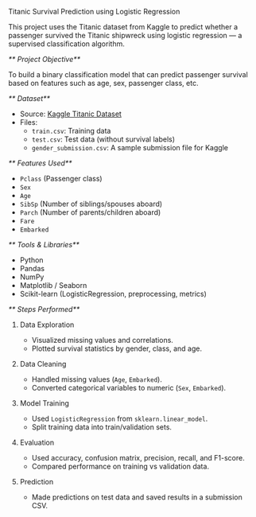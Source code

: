 Titanic Survival Prediction using Logistic Regression

This project uses the Titanic dataset from Kaggle to predict whether a passenger survived the Titanic shipwreck using logistic regression — a supervised classification algorithm.

_** Project Objective**_

To build a binary classification model that can predict passenger survival based on features such as age, sex, passenger class, etc.

_** Dataset**_

- Source: [Kaggle Titanic Dataset](https://www.kaggle.com/c/titanic/data)
- Files:
  - `train.csv`: Training data
  - `test.csv`: Test data (without survival labels)
  - `gender_submission.csv`: A sample submission file for Kaggle

_** Features Used**_

- `Pclass` (Passenger class)
- `Sex`
- `Age`
- `SibSp` (Number of siblings/spouses aboard)
- `Parch` (Number of parents/children aboard)
- `Fare`
- `Embarked`

_** Tools & Libraries**_

- Python
- Pandas
- NumPy
- Matplotlib / Seaborn
- Scikit-learn (LogisticRegression, preprocessing, metrics)

_** Steps Performed**_

1. Data Exploration
   - Visualized missing values and correlations.
   - Plotted survival statistics by gender, class, and age.

2. Data Cleaning
   - Handled missing values (`Age`, `Embarked`).
   - Converted categorical variables to numeric (`Sex`, `Embarked`).

3. Model Training
   - Used `LogisticRegression` from `sklearn.linear_model`.
   - Split training data into train/validation sets.

4. Evaluation
   - Used accuracy, confusion matrix, precision, recall, and F1-score.
   - Compared performance on training vs validation data.

5. Prediction
   - Made predictions on test data and saved results in a submission CSV.


